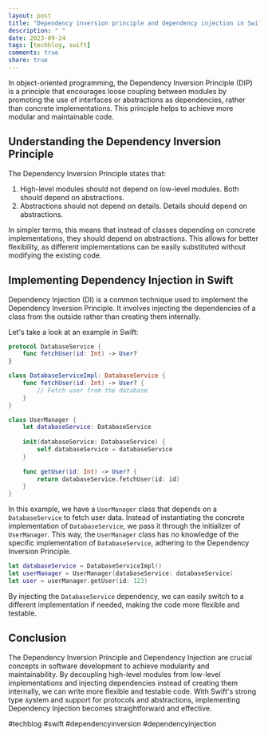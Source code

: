 ```yaml
---
layout: post
title: "Dependency inversion principle and dependency injection in Swift"
description: " "
date: 2023-09-24
tags: [techblog, swift]
comments: true
share: true
---
```


In object-oriented programming, the Dependency Inversion Principle (DIP) is a principle that encourages loose coupling between modules by promoting the use of interfaces or abstractions as dependencies, rather than concrete implementations. This principle helps to achieve more modular and maintainable code.

## Understanding the Dependency Inversion Principle

The Dependency Inversion Principle states that:

1. High-level modules should not depend on low-level modules. Both should depend on abstractions.
2. Abstractions should not depend on details. Details should depend on abstractions.

In simpler terms, this means that instead of classes depending on concrete implementations, they should depend on abstractions. This allows for better flexibility, as different implementations can be easily substituted without modifying the existing code.

## Implementing Dependency Injection in Swift

Dependency Injection (DI) is a common technique used to implement the Dependency Inversion Principle. It involves injecting the dependencies of a class from the outside rather than creating them internally.

Let's take a look at an example in Swift:

```swift
protocol DatabaseService {
    func fetchUser(id: Int) -> User?
}

class DatabaseServiceImpl: DatabaseService {
    func fetchUser(id: Int) -> User? {
        // Fetch user from the database
    }
}

class UserManager {
    let databaseService: DatabaseService
    
    init(databaseService: DatabaseService) {
        self.databaseService = databaseService
    }
    
    func getUser(id: Int) -> User? {
        return databaseService.fetchUser(id: id)
    }
}
```

In this example, we have a `UserManager` class that depends on a `DatabaseService` to fetch user data. Instead of instantiating the concrete implementation of `DatabaseService`, we pass it through the initializer of `UserManager`. This way, the `UserManager` class has no knowledge of the specific implementation of `DatabaseService`, adhering to the Dependency Inversion Principle.

```swift
let databaseService = DatabaseServiceImpl()
let userManager = UserManager(databaseService: databaseService)
let user = userManager.getUser(id: 123)
```

By injecting the `DatabaseService` dependency, we can easily switch to a different implementation if needed, making the code more flexible and testable.

## Conclusion

The Dependency Inversion Principle and Dependency Injection are crucial concepts in software development to achieve modularity and maintainability. By decoupling high-level modules from low-level implementations and injecting dependencies instead of creating them internally, we can write more flexible and testable code. With Swift's strong type system and support for protocols and abstractions, implementing Dependency Injection becomes straightforward and effective.

#techblog #swift #dependencyinversion #dependencyinjection